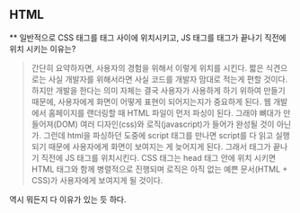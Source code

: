 ## HTML

\*\* 일반적으로 CSS 태그를 태그 사이에 위치시키고, JS 태그를 태그가 끝나기 직전에 위치 시키는 이유는?

> 간단히 요약하자면, 사용자의 경험을 위해서 이렇게 위치를 시킨다. 짧은 식견으로는 사실 개발자를 위해서라면 사실 코드를 개발자 맘대로 적는게 편할 것이다. 하지만 개발을 한다는 의미 자체는 결국 사용자가 사용하게 하기 위하여 만들기 때문에, 사용자에게 화면이 어떻게 표현이 되어지는지가 중요하게 된다.
> 웹 개발에서 홈페이지를 랜더링할 때 HTML 파일이 먼저 파싱이 된다. 그래야 뼈대가 만들어져(DOM) 여러 디자인(css)와 로직(javascript)가 들어가 완성될 것이 아닌가. 그런데 html을 파싱하던 도중에 script 태그를 만나면 script를 다 읽고 실행되기 때문에 사용자에게 화면이 보여지는 게 늦어지게 된다.
> 그래서 태그가 끝나기 직전에 JS 태그를 위치시킨다. CSS 태그는 head 태그 안에 위치 시키면 HTML 태그와 함께 병렬적으로 진행되며 로직은 아직 없는 예쁜 문서(HTML + CSS)가 사용자에게 보여지게 될 것이다.

역시 뭐든지 다 이유가 있는 듯 하다.
